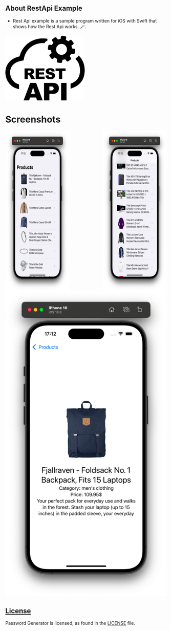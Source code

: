   ## About RestApi Example

-  Rest Api example is a sample program written for iOS with Swift that shows how the Rest Api works. 🪄.

![](/Images/RestApi.png)

# Screenshots

<p>
    <img align="left" width="200" height="500" src="/Images/Screenshot1.png" >
    <img align="right" width="200" height="500" src="/Images/Screenshot2.png" >
</p>


![](/Images/Screenshot3.png)

## [License][license]
Password Generator is licensed, as found in the [LICENSE][license] file.

[license]: LICENSE
